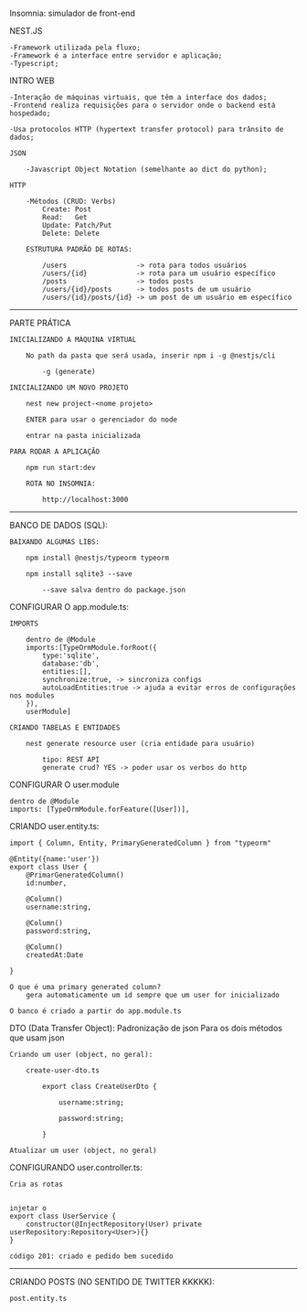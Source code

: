 Insomnia: simulador de front-end

NEST.JS

    -Framework utilizada pela fluxo;
    -Framework é a interface entre servidor e aplicação;
    -Typescript;

INTRO WEB

    -Interação de máquinas virtuais, que têm a interface dos dados;
    -Frontend realiza requisições para o servidor onde o backend está hospedado;

    -Usa protocolos HTTP (hypertext transfer protocol) para trânsito de dados;

    JSON

        -Javascript Object Notation (semelhante ao dict do python);

    HTTP

        -Métodos (CRUD: Verbs)
            Create: Post
            Read:   Get
            Update: Patch/Put
            Delete: Delete
        
        ESTRUTURA PADRÃO DE ROTAS:

            /users                 -> rota para todos usuários
            /users/{id}            -> rota para um usuário específico
            /posts                 -> todos posts
            /users/{id}/posts      -> todos posts de um usuário
            /users/{id}/posts/{id} -> um post de um usuário em específico


----------------------------------------------------------------

PARTE PRÁTICA

    INICIALIZANDO A MÁQUINA VIRTUAL

        No path da pasta que será usada, inserir npm i -g @nestjs/cli

            -g (generate)

    INICIALIZANDO UM NOVO PROJETO

        nest new project-<nome projeto>

        ENTER para usar o gerenciador do node

        entrar na pasta inicializada
        
    PARA RODAR A APLICAÇÃO 

        npm run start:dev

        ROTA NO INSOMNIA:
            
            http://localhost:3000

----------------------------------------------------------------

BANCO DE DADOS (SQL):

    BAIXANDO ALGUMAS LIBS:

        npm install @nestjs/typeorm typeorm

        npm install sqlite3 --save
            
            --save salva dentro do package.json

CONFIGURAR O app.module.ts:

    IMPORTS

        dentro de @Module
        imports:[TypeOrmModule.forRoot({
            type:'sqlite',
            database:'db',
            entities:[],
            synchronize:true, -> sincroniza configs
            autoLoadEntities:true -> ajuda a evitar erros de configurações nos modules
        }),
        userModule]
    
    CRIANDO TABELAS E ENTIDADES

        nest generate resource user (cria entidade para usuário)

            tipo: REST API
            generate crud? YES -> poder usar os verbos do http

CONFIGURAR O user.module

    dentro de @Module
    imports: [TypeOrmModule.forFeature([User])],


CRIANDO user.entity.ts:

    import { Column, Entity, PrimaryGeneratedColumn } from "typeorm"

    @Entity({name:'user'})
    export class User {
        @PrimarGeneratedColumn()    
        id:number,

        @Column()
        username:string,
        
        @Column()
        password:string,
        
        @Column()
        createdAt:Date
    
    }

    O que é uma primary generated column?
        gera automaticamente um id sempre que um user for inicializado
    
    O banco é criado a partir do app.module.ts

DTO (Data Transfer Object): Padronização de json
    Para os dois métodos que usam json

    Criando um user (object, no geral):

        create-user-dto.ts

            export class CreateUserDto {

                username:string;

                password:string;

            }
    
    Atualizar um user (object, no geral)

CONFIGURANDO user.controller.ts:

    Cria as rotas


    injetar o 
    export class UserService {
        constructor(@InjectRepository(User) private userRepository:Repository<User>){}
    }

    código 201: criado e pedido bem sucedido

-----------------------------------------

CRIANDO POSTS (NO SENTIDO DE TWITTER KKKKK):

    post.entity.ts